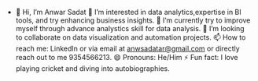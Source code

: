- 👋 Hi, I’m Anwar Sadat
👀 I’m interested in data analytics,expertise in BI tools, and try enhancing business insights.
🌱 I’m currently try to improve myself through advance analystics skill for data analysis.
💞️ I’m looking to collaborate on data visualization and automation projects.
📫 How to reach me: LinkedIn or via email at anwsadatar@gmail.com or directly reach out to me 9354566213.
😄 Pronouns: He/Him
⚡ Fun fact: I love playing cricket and diving into autobiographies.

<!---
sadat8871/sadat8871 is a ✨ special ✨ repository because its `README.md` (this file) appears on your GitHub profile.
You can click the Preview link to take a look at your changes.
--->
